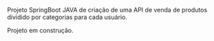Projeto SpringBoot JAVA de criação de uma API de venda de produtos dividido por categorias para cada usuário.

Projeto em construção.
